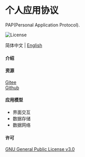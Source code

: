 # 个人应用协议

PAP(Personal Application Protocol).

![License](https://img.shields.io/badge/license-GPL%20v3-blue)

简体中文 | [English](./README.md)

#### 介绍

#### 资源

[Gitee](https://gitee.com/dfz/PAP)  
[Github](https://github.com/xxyjskx1987/PAP)

#### 应用模型

- 界面交互  
- 数据存储  
- 数据网络

#### 许可

[GNU General Public License v3.0](./LICENSE)
